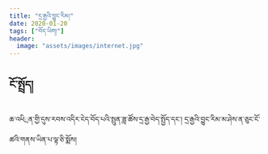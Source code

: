 ```yaml
---
title: "དྲ་རྒྱའི་བྱུང་རིམ།"
date: 2020-01-20
tags: ["བོད་ཡིག།"]
header:
  image: "assets/images/internet.jpg"
---
```


## ངོ་སྤྲོད།

ཆ་འཕིྲན་གྱི་དུས་རབས་འདིར་ངེད་བོད་པའི་སྤུན་ཟླ་ཚོས་དྲ་རྒྱ་བེད་སྤྱོད་དང་། དྲ་རྒྱའི་བྱུང་རིམ་མ་ཤེས་ན་ཅུང་ངོ་ཚའི་གནས་ཡིན་པ་ལྟ་ཅི་སྨོས།
